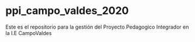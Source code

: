 # ppi_campo_valdes_2020
Este es el repositorio para la gestión del Proyecto Pedagogico Integrador en la I.E CampoValdes

